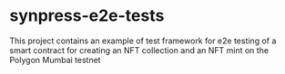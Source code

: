 # synpress-e2e-tests
This project contains an example of test framework for e2e testing of a smart contract for creating an NFT collection and an NFT mint on the Polygon Mumbai testnet
